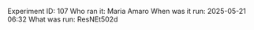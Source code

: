 Experiment ID: 107
Who ran it: Maria Amaro
When was it run: 2025-05-21 06:32
What was run: ResNEt502d
